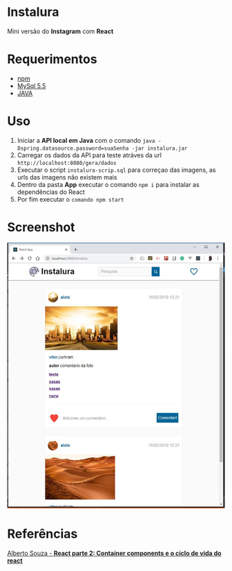 # Instalura
Mini versão do **Instagram** com **React**

# Requerimentos
- [npm](https://www.npmjs.com/get-npm)
- [MySql 5.5](https://dev.mysql.com/downloads/mysql/5.5.html#downloads)
- [JAVA](https://www.oracle.com/technetwork/java/javase/downloads/jdk8-downloads-2133151.html)

# Uso

1. Iniciar a **API local em Java** com o comando `java -Dspring.datasource.password=suaSenha -jar instalura.jar` 
1. Carregar os dados da API para teste atráves da url `http://localhost:8080/gera/dados`
1. Executar o script `instalura-scrip.sql` para correçao das imagens, as urls das imagens não existem mais
1. Dentro da pasta **App** executar o comando `npm i` para instalar as dependências do React
1. Por fim executar o `comando npm start`

# Screenshot

 ![](https://github.com/denmarksdev/instalura/blob/master/screenshot.JPG?raw=true "Instalura")
 
 # Referências
  [Alberto Souza - **React parte 2: Container components e o ciclo de vida do react** ](https://cursos.alura.com.br/course/react)

